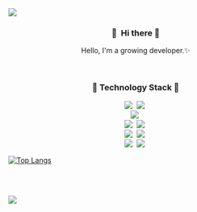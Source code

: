 <img src="https://capsule-render.vercel.app/api?type=slice&color=FFFFCC&height=200&section=header&text=jmjnssss&fontSize=90" />


<br/>
<h3 align="center">
&#127881;&nbsp; Hi there &#127881;
</h3>
<p align="center">
Hello, I'm a growing developer.&#10024;  
</p>
<br/>

<h3 align="center">
&#127873; Technology Stack &#127873; 
</h3>
<p align="center">
<img src="https://img.shields.io/badge/-Java-yellow?style=flat-square&logo=Java&logoColor=white"/>&nbsp;
<img src="https://img.shields.io/badge/-JavaScript-orange?style=flat-square&logo=JavaScript&logoColor=white"/>&nbsp;
<br/>
<img src="https://img.shields.io/badge/-Spring-ff69b4?style=flat-square&logo=Spring&logoColor=white"/>&nbsp;
<br/>
<img src="https://img.shields.io/badge/-css-blue?style=flat-square&logo=Css3&logoColor=white"/>&nbsp;
<img src="https://img.shields.io/badge/-html5-blueviolet?style=flat-square&logo=html5&logoColor=white"/>&nbsp;
<br/>
<img src="https://img.shields.io/badge/-Tomcat-success?style=flat-square&logo=ApacheTomcat&logoColor=white"/>&nbsp;
<img src="https://img.shields.io/badge/-ORACLE-important?style=flat-square&logo=Oracle&logoColor=white"/>&nbsp;
<br/>
<img src="https://img.shields.io/badge/-Eclipse-critical?style=flat-square&logo=Eclipse&logoColor=white"/>&nbsp;
<img src="https://img.shields.io/badge/-VSCode-ff69b4?style=flat-square&logo=Visual Studio Code&logoColor=white"/>&nbsp;

  
<!--

<img src="https://img.shields.io/badge/-DBeaver-imformational?style=flat-square&logo=DBeaver&logoColor=white"/>&nbsp;
  <img src="https://img.shields.io/badge/Python-3766AB?style=flat-square&logo=Python&logoColor=white"/>&nbsp;
-->  
</p>

[![Top Langs](https://github-readme-stats.vercel.app/api/top-langs/?username=jmjnssss&layout=compact)](https://github.com/jmjnssss)

<p align="center"></p>

<br/><br/>














<img src="https://capsule-render.vercel.app/api?type=slice&color=CCFFCC&height=200&section=footer&fontSize=90" />


































<!--
**jmjnssss/jmjnssss** is a ✨ _special_ ✨ repository because its `README.md` (this file) appears on your GitHub profile.

Here are some ideas to get you started:

- 🔭 I’m currently working on ...
- 🌱 I’m currently learning ...
- 👯 I’m looking to collaborate on ...
- 🤔 I’m looking for help with ...
- 💬 Ask me about ...
- 📫 How to reach me: ...
- 😄 Pronouns: ...
- ⚡ Fun fact: ...
-->
